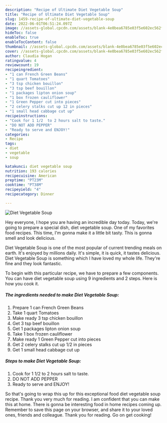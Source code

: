 ```yaml
---
description: "Recipe of Ultimate Diet Vegetable Soup"
title: "Recipe of Ultimate Diet Vegetable Soup"
slug: 1459-recipe-of-ultimate-diet-vegetable-soup
date: 2022-06-01T06:51:24.097Z
image: //assets-global.cpcdn.com/assets/blank-4e0bea6785e03f5e602ec562f230caae08da540cada707380b4fe1bbebba43da.png
hideToc: false
enableToc: true
enableTocContent: false
thumbnail: //assets-global.cpcdn.com/assets/blank-4e0bea6785e03f5e602ec562f230caae08da540cada707380b4fe1bbebba43da.png
cover: //assets-global.cpcdn.com/assets/blank-4e0bea6785e03f5e602ec562f230caae08da540cada707380b4fe1bbebba43da.png
author: Claudia Hogan
ratingvalue: 4
reviewcount: 19
recipeingredient:
- "1 can French Green Beans"
- "1 quart Tomatoes"
- "3 tsp chicken bouillon"
- "3 tsp beef bouillon"
- "1 packages lipton onion soup"
- "1 box frozen cauliflower"
- "1 Green Pepper cut into pieces"
- "2 celery stalks cut up 12 in pieces"
- "1 small head cabbage cut up"
recipeinstructions:
- "Cook for 1 1/2  to 2 hours salt to taste."
- "DO NOT ADD PEPPER"
- "Ready to serve and ENJOY!"
categories:
- Recipe
tags:
- diet
- vegetable
- soup

katakunci: diet vegetable soup 
nutrition: 193 calories
recipecuisine: American
preptime: "PT23M"
cooktime: "PT38M"
recipeyield: "4"
recipecategory: Dinner

---
```



![Diet Vegetable Soup](//assets-global.cpcdn.com/assets/blank-4e0bea6785e03f5e602ec562f230caae08da540cada707380b4fe1bbebba43da.png)

Hey everyone, I hope you are having an incredible day today. Today, we're going to prepare a special dish, diet vegetable soup. One of my favorites food recipes. This time, I'm gonna make it a little bit tasty. This is gonna smell and look delicious.

Diet Vegetable Soup is one of the most popular of current trending meals on earth. It's enjoyed by millions daily. It's simple, it is quick, it tastes delicious. Diet Vegetable Soup is something which I have loved my whole life. They're fine and they look fantastic.




To begin with this particular recipe, we have to prepare a few components. You can have diet vegetable soup using 9 ingredients and 2 steps. Here is how you cook it.

<!--inarticleads1-->

##### The ingredients needed to make Diet Vegetable Soup:

1. Prepare 1 can French Green Beans
1. Take 1 quart Tomatoes
1. Make ready 3 tsp chicken bouillon
1. Get 3 tsp beef bouillon
1. Get 1 packages lipton onion soup
1. Take 1 box frozen cauliflower
1. Make ready 1 Green Pepper cut into pieces
1. Get 2 celery stalks cut up 1/2 in pieces
1. Get 1 small head cabbage cut up




<!--inarticleads2-->

##### Steps to make Diet Vegetable Soup:

1. Cook for 1 1/2  to 2 hours salt to taste.
1. DO NOT ADD PEPPER
1. Ready to serve and ENJOY!



So that's going to wrap this up for this exceptional food diet vegetable soup recipe. Thank you very much for reading. I am confident that you can make this at home. There is gonna be interesting food in home recipes coming up. Remember to save this page on your browser, and share it to your loved ones, friends and colleague. Thank you for reading. Go on get cooking!
